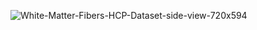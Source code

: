 ![White-Matter-Fibers-HCP-Dataset-side-view-720x594](https://user-images.githubusercontent.com/85964755/122127720-38e4c680-cdf9-11eb-979d-06119e02dc31.jpg)

